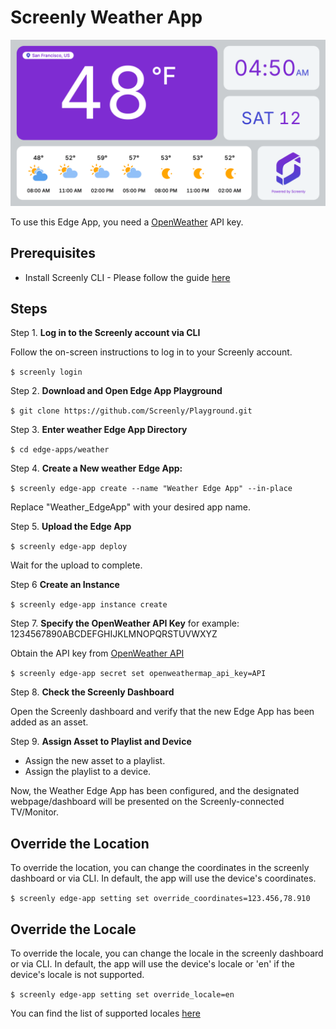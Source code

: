 # Screenly Weather App

![Weather App Preview](static/images/weather-app-preview.png)

To use this Edge App, you need a [OpenWeather](https://openweathermap.org) API key.

## Prerequisites

* Install Screenly CLI - Please follow the guide [here](https://github.com/Screenly/cli)

## Steps

Step 1. **Log in to the Screenly account via CLI**

Follow the on-screen instructions to log in to your Screenly account.

`$ screenly login`

Step 2. **Download and Open Edge App Playground**

`$ git clone https://github.com/Screenly/Playground.git`

Step 3. **Enter weather Edge App Directory**

`$ cd edge-apps/weather`

Step 4. **Create a New weather Edge App:**

`$ screenly edge-app create --name "Weather Edge App" --in-place`

Replace "Weather_EdgeApp" with your desired app name.

Step 5. **Upload the Edge App**

`$ screenly edge-app deploy`

Wait for the upload to complete.

Step 6 **Create an Instance**

`$ screenly edge-app instance create`

Step 7. **Specify the OpenWeather API Key** for example: 1234567890ABCDEFGHIJKLMNOPQRSTUVWXYZ

Obtain the API key from [OpenWeather API](https://openweathermap.org)

`$ screenly edge-app secret set openweathermap_api_key=API`

Step 8. **Check the Screenly Dashboard**

Open the Screenly dashboard and verify that the new Edge App has been added as an asset.

Step 9. **Assign Asset to Playlist and Device**

* Assign the new asset to a playlist.
* Assign the playlist to a device.

Now, the Weather Edge App has been configured, and the designated webpage/dashboard will be presented on the Screenly-connected TV/Monitor.

## Override the Location

To override the location, you can change the coordinates in the screenly dashboard or via CLI. In default, the app will use the device's coordinates.

`$ screenly edge-app setting set override_coordinates=123.456,78.910`

## Override the Locale

To override the locale, you can change the locale in the screenly dashboard or via CLI. In default, the app will use the device's locale or 'en' if the device's locale is not supported.

`$ screenly edge-app setting set override_locale=en`

You can find the list of supported locales [here](https://momentjs.com/)




